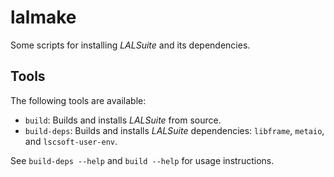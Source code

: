 lalmake
=======

Some scripts for installing *LALSuite* and its dependencies.

Tools
------

The following tools are available:

* `build`: Builds and installs *LALSuite* from source.
* `build-deps`: Builds and installs *LALSuite* dependencies: `libframe`, `metaio`, and `lscsoft-user-env`.

See `build-deps --help` and `build --help` for usage instructions.
